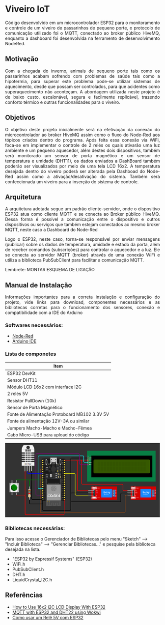 # Viveiro IoT 
<p align="justify">
Código desenvolvido em um microcontrolador ESP32 para o monitoramento e controle de um viveiro de passarinhos de pequeno porte,
o protocolo de comunicação utilizado foi o MQTT, conectado ao broker público HiveMQ, enquanto a dashboard foi desenvolvida
na ferramento de desenvolvimento NodeRed.
</p>

## Motivação
<p align="justify">
Com a chegada do inverno, animais de pequeno porte tais como os passarinhos acabam sofrendo com problemas de saúde tais como
a hipotermia, para superar este problema pode-se utilizar sistemas de aquecimento, desde que possam ser controlados, para que 
acidentes como superaquecimento não aconteçam. A abordagem utilizada neste projeto é de baixo custo, escalonável, segura e 
facilmente replicável, trazendo conforto térmico e outras funcionalidades para o viveiro.
</p>

## Objetivos
<p align="justify">
O objetivo deste projeto inicialmente será na efetivação da conexão do microcontrolador ao broker HiveMQ assim como o fluxo do Node-Red
aos tópicos criados dentro do programa. Após feita essa conexão via WiFi, foca-se em implementar o controle de 2 relés os quais ativarão
uma luz ambiente e um pequeno aquecedor, além destes dois dispositivos, também será monitorado um sensor de porta magnético e um sensor de 
temperatura e umidade (DHT11), os dados enviados a DashBoard também poderão ser visualizados por meio de uma tela LCD 16x2.
A temperatura desejada dentro do viveiro poderá ser alterada pela Dashboad do Node-Red assim como a ativação/desativação do sistema.
Também será confeccionada um viveiro para a inserção do sistema de controle.
</p>

## Arquitetura
<p align="justify">
A arquitetura adotada segue um padrão cliente-servidor, onde o dispositivo ESP32 atua como cliente MQTT e se conecta ao Broker público HiveMQ. Dessa forma 
é possível a comunicação entre o dispositivo e outros dispositivos ou serviços que também estejam conectados ao mesmo broker MQTT, neste caso a Dashboard do 
Node-Red
<p align="justify">
Logo o ESP32, neste caso, torna-se responsável por enviar mensagens (publicar) sobre os dados de temperatura, umidade e estado da porta, além de receber comandos (subscrições) para controlar o aquecedor e a luz. Ele se conecta ao servidor MQTT (broker) através de uma conexão WiFi e utiliza a biblioteca PubSubClient para facilitar a comunicação MQTT.
<p align="justify">
Lembrete: MONTAR ESQUEMA DE LIGAÇÃO
</p>

## Manual de Instalação
<p align="justify">
Informações importantes para a correta instalação e configuração do projeto, vide links para download, componentes necessários e as bibliotecas corretas
para o funcionamento dos sensores, conexão e compatibilidade com a IDE do Arduino
</p>

### Softwares necessários:
- [Node-Red](https://nodered.org/docs/getting-started/windows)
- [Arduino IDE](https://www.arduino.cc/en/software)

### Lista de componetes

| Item                                      |
|-------------------------------------------|
| ESP32 DevKit                              |
| Sensor DHT11                              |
| Módulo LCD 16x2 com interface I2C        |
| 2 relés 5V                                |
| Resistor PullDown (10k)                   |
| Sensor de Porta Magnético                |
| Fonte de Alimentação Protoboard MB102 3.3V 5V |
| Fonte de alimentação 12V-3A ou similar   |
| Jumpers Macho-Macho e Macho-Fêmea        |
| Cabo Micro-USB para upload do código      |

![Esquema de ligação](ESQUEMALIGACAO.png)



### Bibliotecas necessárias:
Para isso acesse o Gerenciador de Bibliotecas pelo menu "Sketch" --> "Incluir Biblioteca" --> "Gerenciar Bibliotecas..." e pesquise
pela biblioteca desejada na lista.
- "ESP32 by Espressif Systems" (ESP32)
- WiFi.h
- PubSubClient.h
- DHT.h
- LiquidCrystal_I2C.h

## Referências
- [How to Use 16x2 i2C LCD Display With ESP32](https://youtu.be/wkbScuJQxFc?si=fXbAD8nzfIJz3pD0)
- [MQTT with ESP32 and DHT22 using Wokwi](https://youtu.be/fbQRF_IKuo4?si=3CgeNY1zY-cKv3Mq)
- [Como usar um Relê 5V com ESP32](https://youtu.be/DnvoEBK24SQ?si=m33_L0pOCrrggAXE)
